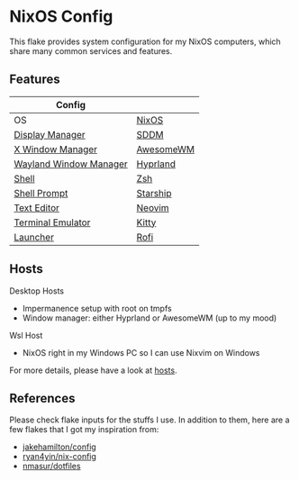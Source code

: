 # NixOS Config

This flake provides system configuration for my NixOS computers, which share many common services and features.

## Features

|Config                                                                  |                                          |
|-----------------------------------------------------                   |------------------------------------------|
|OS                                                                      |[NixOS](https://nixos.org/)               |
|[Display Manager](./modules/system/graphics/sddm/default.nix)           |[SDDM](https://github.com/sddm/sddm)      |
|[X Window Manager](./modules/system/graphics/awesome/default.nix)       |[AwesomeWM](https://awesomewm.org/)       |
|[Wayland Window Manager](./modules/system/graphics/hyprland/default.nix)|[Hyprland](https://hyprland.org/)         |
|[Shell](./modules/terminal/shell/zsh.nix)                               |[Zsh](https://www.zsh.org/)               |
|[Shell Prompt](./modules/terminal/shell/starship/default.nix)           |[Starship](https://starship.rs/)          |
|[Text Editor](./modules/terminal/nixvim/default.nix)                    |[Neovim](https://neovim.io/)              |
|[Terminal Emulator](./modules/terminal/kitty/default.nix)               |[Kitty](https://sw.kovidgoyal.net/kitty/) |
|[Launcher](./modules/applications/rofi/default.nix)                     |[Rofi](https://github.com/davatorium/rofi)|

## Hosts
Desktop Hosts
+ Impermanence setup with root on tmpfs
+ Window manager: either Hyprland or AwesomeWM (up to my mood)

Wsl Host
+ NixOS right in my Windows PC so I can use Nixvim on Windows

For more details, please have a look at [hosts](./hosts).

## References

Please check flake inputs for the stuffs I use. In addition to them, here are a few flakes that I got my inspiration from:
+ [jakehamilton/config](https://github.com/jakehamilton/config)
+ [ryan4yin/nix-config](https://github.com/ryan4yin/nix-config)
+ [nmasur/dotfiles](https://github.com/nmasur/dotfiles)
